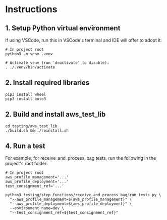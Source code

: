# Instructions

## 1. Setup Python virtual environment

If using VSCode, run this in VSCode's terminal and IDE will offer to adopt it:

```
# In project root
python3 -m venv .venv
```

```
# Activate venv (run 'deactivate' to disable):
. ./.venv/bin/activate
```

## 2. Install required libraries

```
pip3 install wheel
pip3 install boto3
```

## 2. Build and install aws_test_lib

```
cd testing/aws_test_lib
./build.sh && ./reinstall.sh
```

## 4. Run a test

For example, for receive_and_process_bag tests, run the following in the
project's root folder:

```
# In project root
aws_profile_management='...'
aws_profile_deployment='...'
test_consignment_ref='...'

python3 testing/step_functions/receive_and_process_bag/run_tests.py \
  "--aws_profile_management=${aws_profile_management}" \
  "--aws_profile_deployment=${aws_profile_deployment}" \
  --environment_name=dev \
  "--test_consignment_ref=${test_consignment_ref}"
```

